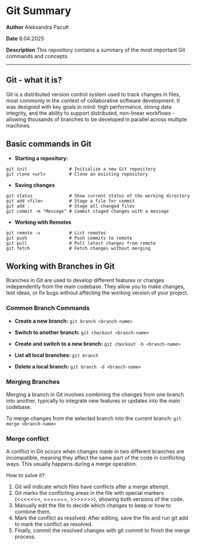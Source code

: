# Git Summary

**Author** Aleksandra Pacułt

**Date** 8.04.2025

**Description** This repository contains a summary of the most important 
Git commands and concepts.

---

## Git - what it is?

Git is a distributed version control system used to track changes 
in files, most commonly in the context of collaborative software development.
It was designed with key goals in mind: high performance, strong data integrity, 
and the ability to support distributed, non-linear workflows - allowing 
thousands of branches to be developed in parallel across multiple machines.


## Basic commands in Git

- **Starting a repository:**
```
git init                # Initialize a new Git repository
git clone <url>         # Clone an existing repository
```

- **Saving changes**
```
git status              # Show current status of the working directory
git add <file>          # Stage a file for commit
git add .               # Stage all changed files
git commit -m "Message" # Commit staged changes with a message
```

- **Working with Remotes**
```
git remote -v           # List remotes
git push                # Push commits to remote
git pull                # Pull latest changes from remote
git fetch               # Fetch changes without merging
```

## Working with Branches in Git

Branches in Git are used to develop different features or changes independently 
from the main codebase. They allow you to make changes, test ideas, or 
fix bugs without affecting the working version of your project.

### Common Branch Commands

- **Create a new branch:**
`git branch <branch-name>`

- **Switch to another branch:**
`git checkout <branch-name>`

- **Create and switch to a new branch:**
`git checkout -b <branch-name>`

- **List all local branches:**
`git branch`

- **Delete a local branch:**
`git branch -d <branch-name>`

### Merging Branches
Merging a branch in Git involves combining the changes from one branch 
into another, typically to integrate new features or updates into the main codebase.

To merge changes from the selected branch into the current branch:
`git merge <branch-name>`

### Merge conflict

A conflict in Git occurs when changes made in two different branches are incompatible, 
meaning they affect the same part of the code in conflicting ways. This usually 
happens during a merge operation. 

How to solve it?

1. Git will indicate which files have conflicts after a merge attempt.
2. Git marks the conflicting areas in the file with special markers 
(<<<<<<<, =======, >>>>>>>), showing both versions of the code.
3. Manually edit the file to decide which changes to keep or how to combine them.
4. Mark the conflict as resolved: After editing, save the file and run git add <filename> to mark the conflict as resolved.
5. Finally, commit the resolved changes with git commit to finish the merge process.
